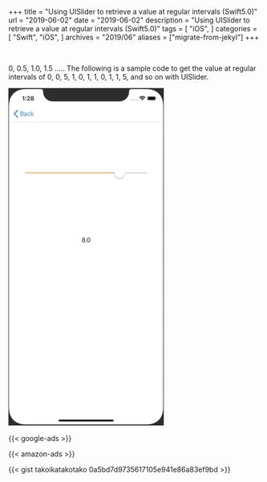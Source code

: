 +++
title = "Using UISlider to retrieve a value at regular intervals (Swift5.0)"
url = "2019-06-02"
date = "2019-06-02"
description = "Using UISlider to retrieve a value at regular intervals (Swift5.0)"
tags = [
    "iOS",
]
categories = [
    "Swift",
    "iOS",
]
archives = "2019/06"
aliases = ["migrate-from-jekyl"]
+++

<br>

0, 0.5, 1.0, 1.5 ..... The following is a sample code to get the value at regular intervals of 0, 0, 5, 1, 0, 1, 1, 0, 1, 1, 5, and so on with UISlider.

![alt](1.gif)

<!-- Google Ads -->
{{< google-ads >}}

<!-- Amazon Ads -->
{{< amazon-ads >}}

{{< gist takoikatakotako 0a5bd7d9735617105e941e86a83ef9bd >}}
